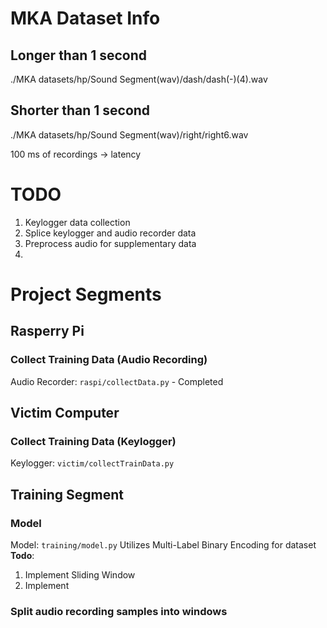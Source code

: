 
# MKA Dataset Info

## Longer than 1 second
./MKA datasets/hp/Sound Segment(wav)/dash/dash(-)(4).wav

## Shorter than 1 second
./MKA datasets/hp/Sound Segment(wav)/right/right6.wav

100 ms of recordings -> latency


# TODO
1. Keylogger data collection
2. Splice keylogger and audio recorder data
3. Preprocess audio for supplementary data
4. 



# Project Segments

## Rasperry Pi
### Collect Training Data (Audio Recording)
Audio Recorder: `raspi/collectData.py` - Completed

## Victim Computer
### Collect Training Data (Keylogger)
Keylogger: `victim/collectTrainData.py`

## Training Segment
### Model
Model: `training/model.py`
Utilizes Multi-Label Binary Encoding for dataset
**Todo**:
1. Implement Sliding Window
2. Implement

### Split audio recording samples into windows
